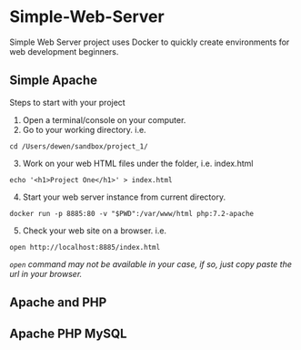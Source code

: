 # Simple-Web-Server

Simple Web Server project uses Docker to quickly create environments for web development beginners.

## Simple Apache
Steps to start with your project
1. Open a terminal/console on your computer.
2. Go to your working directory. i.e. 
```
cd /Users/dewen/sandbox/project_1/
```
3. Work on your web HTML files under the folder, i.e. index.html
```
echo '<h1>Project One</h1>' > index.html
```
4. Start your web server instance from current directory.
```
docker run -p 8885:80 -v "$PWD":/var/www/html php:7.2-apache
````
5. Check your web site on a browser. i.e.
```
open http://localhost:8885/index.html
```
*`open` command may not be available in your case, if so, just copy paste the url in your browser.*

## Apache and PHP
## Apache PHP MySQL
